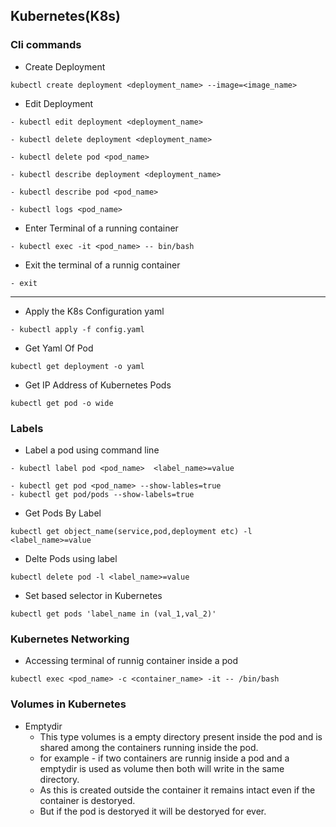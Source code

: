 ## Kubernetes(K8s)
### Cli commands
- Create Deployment
```
kubectl create deployment <deployment_name> --image=<image_name>
```
- Edit Deployment
```
- kubectl edit deployment <deployment_name>

- kubectl delete deployment <deployment_name>

- kubectl delete pod <pod_name>

- kubectl describe deployment <deployment_name>

- kubectl describe pod <pod_name>

- kubectl logs <pod_name>

```
- Enter Terminal of a running container

```
- kubectl exec -it <pod_name> -- bin/bash
```
- Exit the terminal of a runnig container
```
- exit
```

---
- Apply the K8s Configuration yaml
```
- kubectl apply -f config.yaml
```
- Get Yaml Of Pod
```
kubectl get deployment -o yaml
``` 
- Get IP Address of Kubernetes Pods
```
kubectl get pod -o wide
```


### Labels
- Label a pod using command line
```
- kubectl label pod <pod_name>  <label_name>=value
```
```
- kubectl get pod <pod_name> --show-lables=true
- kubectl get pod/pods --show-labels=true
```

- Get Pods By Label
```
kubectl get object_name(service,pod,deployment etc) -l <label_name>=value
```

- Delte Pods using label
```
kubectl delete pod -l <label_name>=value
```


- Set based selector in Kubernetes
```
kubectl get pods 'label_name in (val_1,val_2)'
```


### Kubernetes Networking


- Accessing terminal of runnig container inside a pod
```
kubectl exec <pod_name> -c <container_name> -it -- /bin/bash
```

### Volumes in Kubernetes
- Emptydir
  - This type volumes is a empty directory present inside the pod and is shared among the containers running inside the pod.
  - for example - if two containers are runnig inside a pod and a emptydir is used as volume then both will write in the same directory.
  - As this is created outside the container it remains intact even if the container is destoryed.
  - But if the pod is destoryed it will be destoryed for ever.